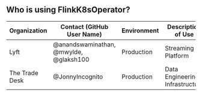 ## Who is using FlinkK8sOperator?

| Organization | Contact (GitHub User Name) | Environment | Description of Use |
| ------------- | ------------- | ------------- | ------------- |
| Lyft | @anandswaminathan, @mwylde, @glaksh100 | Production | Streaming Platform |
| The Trade Desk | @JonnyIncognito | Production | Data Engineering Infrastructure |

